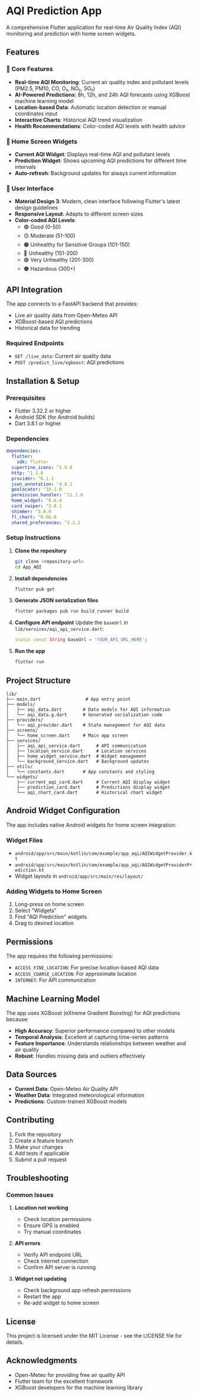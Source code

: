 # AQI Prediction App

A comprehensive Flutter application for real-time Air Quality Index (AQI) monitoring and prediction with home screen widgets.

## Features

### 🌟 Core Features
- **Real-time AQI Monitoring**: Current air quality index and pollutant levels (PM2.5, PM10, CO, O₃, NO₂, SO₂)
- **AI-Powered Predictions**: 8h, 12h, and 24h AQI forecasts using XGBoost machine learning model
- **Location-based Data**: Automatic location detection or manual coordinates input
- **Interactive Charts**: Historical AQI trend visualization
- **Health Recommendations**: Color-coded AQI levels with health advice

### 📱 Home Screen Widgets
- **Current AQI Widget**: Displays real-time AQI and pollutant levels
- **Prediction Widget**: Shows upcoming AQI predictions for different time intervals
- **Auto-refresh**: Background updates for always current information

### 🎨 User Interface
- **Material Design 3**: Modern, clean interface following Flutter's latest design guidelines
- **Responsive Layout**: Adapts to different screen sizes
- **Color-coded AQI Levels**:
  - 🟢 Good (0-50)
  - 🟡 Moderate (51-100)
  - 🟠 Unhealthy for Sensitive Groups (101-150)
  - 🔴 Unhealthy (151-200)
  - 🟣 Very Unhealthy (201-300)
  - 🟤 Hazardous (300+)

## API Integration

The app connects to a FastAPI backend that provides:
- Live air quality data from Open-Meteo API
- XGBoost-based AQI predictions
- Historical data for trending

### Required Endpoints
- `GET /live_data`: Current air quality data
- `POST /predict_live/xgboost`: AQI predictions

## Installation & Setup

### Prerequisites
- Flutter 3.32.2 or higher
- Android SDK (for Android builds)
- Dart 3.8.1 or higher

### Dependencies
```yaml
dependencies:
  flutter:
    sdk: flutter
  cupertino_icons: ^1.0.8
  http: ^1.1.0
  provider: ^6.1.1
  json_annotation: ^4.8.1
  geolocator: ^10.1.0
  permission_handler: ^11.1.0
  home_widget: ^0.6.0
  card_swiper: ^3.0.1
  shimmer: ^3.0.0
  fl_chart: ^0.66.0
  shared_preferences: ^2.2.2
```

### Setup Instructions

1. **Clone the repository**
   ```bash
   git clone <repository-url>
   cd App_AQI
   ```

2. **Install dependencies**
   ```bash
   flutter pub get
   ```

3. **Generate JSON serialization files**
   ```bash
   flutter packages pub run build_runner build
   ```

4. **Configure API endpoint**
   Update the `baseUrl` in `lib/services/aqi_api_service.dart`:
   ```dart
   static const String baseUrl = 'YOUR_API_URL_HERE';
   ```

5. **Run the app**
   ```bash
   flutter run
   ```

## Project Structure

```
lib/
├── main.dart                 # App entry point
├── models/
│   ├── aqi_data.dart        # Data models for AQI information
│   └── aqi_data.g.dart      # Generated serialization code
├── providers/
│   └── aqi_provider.dart    # State management for AQI data
├── screens/
│   └── home_screen.dart     # Main app screen
├── services/
│   ├── aqi_api_service.dart      # API communication
│   ├── location_service.dart     # Location services
│   ├── home_widget_service.dart  # Widget management
│   └── background_service.dart   # Background updates
├── utils/
│   └── constants.dart       # App constants and styling
└── widgets/
    ├── current_aqi_card.dart     # Current AQI display widget
    ├── prediction_card.dart      # Predictions display widget
    └── aqi_chart_card.dart       # Historical chart widget
```

## Android Widget Configuration

The app includes native Android widgets for home screen integration:

### Widget Files
- `android/app/src/main/kotlin/com/example/app_aqi/AQIWidgetProvider.kt`
- `android/app/src/main/kotlin/com/example/app_aqi/AQIWidgetProviderPrediction.kt`
- Widget layouts in `android/app/src/main/res/layout/`

### Adding Widgets to Home Screen
1. Long-press on home screen
2. Select "Widgets"
3. Find "AQI Prediction" widgets
4. Drag to desired location

## Permissions

The app requires the following permissions:
- `ACCESS_FINE_LOCATION`: For precise location-based AQI data
- `ACCESS_COARSE_LOCATION`: For approximate location
- `INTERNET`: For API communication

## Machine Learning Model

The app uses XGBoost (eXtreme Gradient Boosting) for AQI predictions because:
- **High Accuracy**: Superior performance compared to other models
- **Temporal Analysis**: Excellent at capturing time-series patterns
- **Feature Importance**: Understands relationships between weather and air quality
- **Robust**: Handles missing data and outliers effectively

## Data Sources

- **Current Data**: Open-Meteo Air Quality API
- **Weather Data**: Integrated meteorological information
- **Predictions**: Custom-trained XGBoost models

## Contributing

1. Fork the repository
2. Create a feature branch
3. Make your changes
4. Add tests if applicable
5. Submit a pull request

## Troubleshooting

### Common Issues

1. **Location not working**
   - Check location permissions
   - Ensure GPS is enabled
   - Try manual coordinates

2. **API errors**
   - Verify API endpoint URL
   - Check internet connection
   - Confirm API server is running

3. **Widget not updating**
   - Check background app refresh permissions
   - Restart the app
   - Re-add widget to home screen

## License

This project is licensed under the MIT License - see the LICENSE file for details.

## Acknowledgments

- Open-Meteo for providing free air quality API
- Flutter team for the excellent framework
- XGBoost developers for the machine learning library
